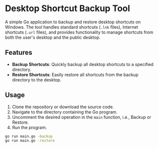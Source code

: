 # Desktop Shortcut Backup Tool

A simple Go application to backup and restore desktop shortcuts on Windows. The tool handles standard shortcuts (`.lnk` files), Internet shortcuts (`.url` files), and provides functionality to manage shortcuts from both the user's desktop and the public desktop.

## Features

- **Backup Shortcuts**: Quickly backup all desktop shortcuts to a specified directory.
- **Restore Shortcuts**: Easily restore all shortcuts from the backup directory to the desktop.


## Usage

1. Clone the repository or download the source code.
2. Navigate to the directory containing the Go program.
3. Uncomment the desired operation in the `main` function, i.e., Backup or Restore.
4. Run the program.

```bash
go run main.go -backup
go run main.go -restore
```

